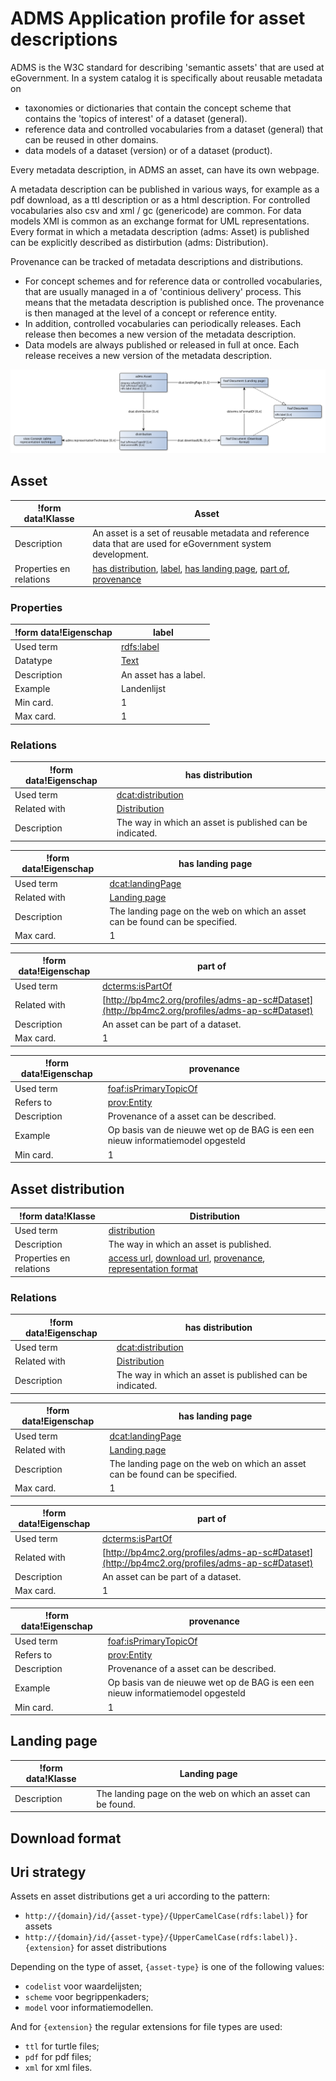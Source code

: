 # ADMS Application profile for asset descriptions


ADMS is the W3C standard for describing 'semantic assets' that are used at eGovernment. In a system catalog it is specifically about reusable metadata on
* taxonomies or dictionaries that contain the concept scheme that contains the 'topics of interest' of a dataset (general).
* reference data and controlled vocabularies from a dataset (general) that can be reused in other domains.
* data models of a dataset (version) or of a dataset (product).

Every metadata description, in ADMS an asset, can have its own webpage.

A metadata description can be published in various ways, for example as a pdf download, as a ttl description or as a html description. For controlled vocabularies also csv and xml / gc (genericode) are common. For data models XMI is common as an exchange format for UML representations. Every format in which a metadata description (adms: Asset) is published can be explicitly described as distirbution (adms: Distribution).

Provenance can be tracked of metadata descriptions and distributions.
* For concept schemes and for reference data or controlled vocabularies, that are usually managed in a of 'continious delivery' process. This means that the metadata description is published once. The provenance is then managed at the level of a concept or reference entity.
* In addition, controlled vocabularies can periodically releases. Each release then becomes a new version of the metadata description.
* Data models are always published or released in full at once. Each release receives a new version of the metadata description.


![](adms-ap-sc.png)

## Asset

|!form data!Klasse|Asset
|----------|------
|Description|An asset is a set of reusable metadata and reference data  that are used for eGovernment system development.
|Properties en relations|[has distribution](http://bp4mc2.org/profiles/adms-ap-sc#Asset_distribution), [label](http://bp4mc2.org/profiles/adms-ap-sc#Asset_label), [has landing page](http://bp4mc2.org/profiles/adms-ap-sc#Asset_landingPage), [part of](http://bp4mc2.org/profiles/adms-ap-sc#Asset_partOf), [provenance](http://bp4mc2.org/profiles/adms-ap-sc#Asset_provenance)


### Properties

|!form data!Eigenschap|label
|----------|------
|Used term|[rdfs:label](http://www.w3.org/2000/01/rdf-schema#label)
|Datatype|[Text](http://www.w3.org/2001/XMLSchema#string)
|Description|An asset has a label.
|Example|Landenlijst
|Min card.|1
|Max card.|1


### Relations

|!form data!Eigenschap|has distribution
|----------|------
|Used term|[dcat:distribution](http://www.w3.org/ns/dcat#distribution)
|Related with|[Distribution](http://bp4mc2.org/profiles/adms-ap-sc#AssetDistribution)
|Description|The way in which an asset is published can be indicated.

|!form data!Eigenschap|has landing page
|----------|------
|Used term|[dcat:landingPage](http://www.w3.org/ns/dcat#landingPage)
|Related with|[Landing page](http://bp4mc2.org/profiles/adms-ap-sc#LandingPage)
|Description|The landing page on the web on which an asset can be found can be specified.
|Max card.|1

|!form data!Eigenschap|part of
|----------|------
|Used term|[dcterms:isPartOf](http://purl.org/dc/terms/isPartOf)
|Related with|[http://bp4mc2.org/profiles/adms-ap-sc#Dataset](http://bp4mc2.org/profiles/adms-ap-sc#Dataset)
|Description|An asset can be part of a dataset.
|Max card.|1

|!form data!Eigenschap|provenance
|----------|------
|Used term|[foaf:isPrimaryTopicOf](http://xmlns.com/foaf/0.1/isPrimaryTopicOf)
|Refers to|[prov:Entity](http://www.w3.org/ns/prov#Entity)
|Description|Provenance of a asset can be described.
|Example|Op basis van de nieuwe wet op de BAG is een een nieuw informatiemodel opgesteld
|Min card.|1


## Asset distribution

|!form data!Klasse|Distribution
|----------|------
|Used term|[distribution](http://www.w3.org/ns/adms#Distribution)
|Description|The way in which an asset is published.
|Properties en relations|[access url](http://bp4mc2.org/profiles/adms-ap-sc#AssetDistribution_accessURL), [download url](http://bp4mc2.org/profiles/adms-ap-sc#AssetDistribution_downloadURL), [provenance](http://bp4mc2.org/profiles/adms-ap-sc#AssetDistribution_provenance), [representation format](http://bp4mc2.org/profiles/adms-ap-sc#AssetDistribution_representationTechnique)


### Relations

|!form data!Eigenschap|has distribution
|----------|------
|Used term|[dcat:distribution](http://www.w3.org/ns/dcat#distribution)
|Related with|[Distribution](http://bp4mc2.org/profiles/adms-ap-sc#AssetDistribution)
|Description|The way in which an asset is published can be indicated.

|!form data!Eigenschap|has landing page
|----------|------
|Used term|[dcat:landingPage](http://www.w3.org/ns/dcat#landingPage)
|Related with|[Landing page](http://bp4mc2.org/profiles/adms-ap-sc#LandingPage)
|Description|The landing page on the web on which an asset can be found can be specified.
|Max card.|1

|!form data!Eigenschap|part of
|----------|------
|Used term|[dcterms:isPartOf](http://purl.org/dc/terms/isPartOf)
|Related with|[http://bp4mc2.org/profiles/adms-ap-sc#Dataset](http://bp4mc2.org/profiles/adms-ap-sc#Dataset)
|Description|An asset can be part of a dataset.
|Max card.|1

|!form data!Eigenschap|provenance
|----------|------
|Used term|[foaf:isPrimaryTopicOf](http://xmlns.com/foaf/0.1/isPrimaryTopicOf)
|Refers to|[prov:Entity](http://www.w3.org/ns/prov#Entity)
|Description|Provenance of a asset can be described.
|Example|Op basis van de nieuwe wet op de BAG is een een nieuw informatiemodel opgesteld
|Min card.|1


## Landing page

|!form data!Klasse|Landing page
|----------|------
|Description|The landing page on the web on which an asset can be found.


## Download format


## Uri strategy


Assets en asset distributions get a uri according to the pattern:

* `http://{domain}/id/{asset-type}/{UpperCamelCase(rdfs:label)}` for assets
* `http://{domain}/id/{asset-type}/{UpperCamelCase(rdfs:label)}.{extension}` for asset distributions

Depending on the type of asset, `{asset-type}` is one of the following values:
* `codelist` voor waardelijsten;
* `scheme` voor begrippenkaders;
* `model` voor informatiemodellen.

And for `{extension}` the regular extensions for file types are used:
* `ttl` for turtle files;
* `pdf` for pdf files;
* `xml` for xml files.



